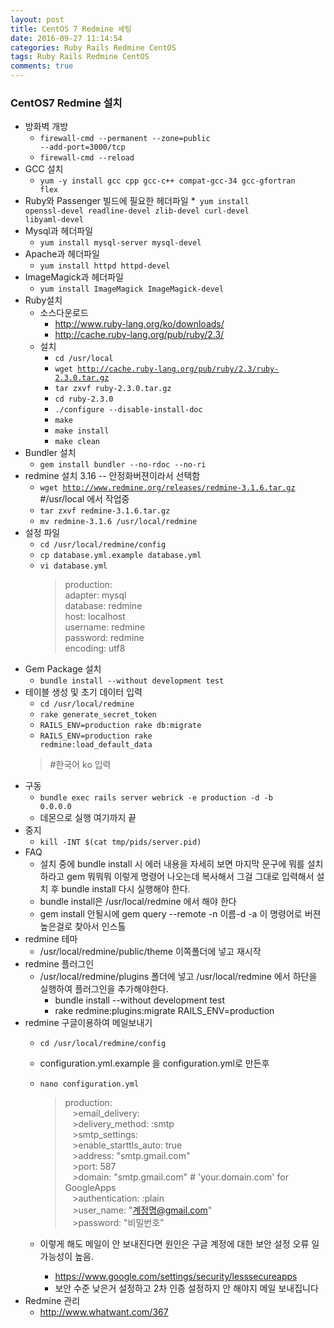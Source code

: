 ```yaml
---
layout: post
title: CentOS 7 Redmine 세팅
date: 2016-09-27 11:14:54
categories: Ruby Rails Redmine CentOS
tags: Ruby Rails Redmine CentOS
comments: true
---
```

### CentOS7 Redmine 설치
* 방화벽 개방
    * ​<code>firewall-cmd --permanent --zone=public --add-port=3000/tcp</code>
    * ​<code>firewall-cmd --reload​</code>
* GCC 설치
    * ​<code>yum -y install gcc cpp gcc-c++ compat-gcc-34 gcc-gfortran flex​</code>
* Ruby와 Passenger 빌드에 필요한 헤더파일
    *​<code> yum install openssl-devel readline-devel zlib-devel curl-devel libyaml-devel​</code>
* Mysql과 헤더파일
    * ​<code>yum install mysql-server mysql-devel</code>
* Apache과 헤더파일
    * ​<code>yum install httpd httpd-devel</code>
* ImageMagick과 헤더파일
    * ​<code>yum install ImageMagick ImageMagick-devel</code>
* Ruby설치
    * 소스다운로드
        * <http://www.ruby-lang.org/ko/downloads/>
        * <http://cache.ruby-lang.org/pub/ruby/2.3/>
    * 설치
        * ​<code>cd /usr/local</code>
        * ​<code>wget http://cache.ruby-lang.org/pub/ruby/2.3/ruby-2.3.0.tar.gz</code>
        * ​<code>tar zxvf ruby-2.3.0.tar.gz</code>
        * ​<code>cd ruby-2.3.0</code>
        * ​<code>./configure --disable-install-doc</code>
        * ​<code>make</code>
        * ​<code>make install</code>
        * ​<code>make clean</code>
* Bundler 설치
    * ​<code>gem install bundler --no-rdoc --no-ri</code>
* redmine 설치 3.16 -- 안정화버젼이라서 선택함
    * ​<code>wget http://www.redmine.org/releases/redmine-3.1.6.tar.gz</code> #/usr/local 에서 작업중
    * ​<code>tar zxvf redmine-3.1.6.tar.gz</code>
    * ​<code>mv redmine-3.1.6 /usr/local/redmine</code>
* 설정 파일
    * ​<code>cd /usr/local/redmine/config</code>
    * ​<code>cp database.yml.example database.yml</code>
    * ​<code>vi database.yml</code>
        >production:  
        >adapter: mysql  
        >database: redmine  
        >host: localhost  
        >username: redmine  
        >password: redmine  
        >encoding: utf8 
* Gem Package 설치
    * ​<code>bundle install --without development test</code>
* 테이블 생성 및 초기 데이터 입력
    * ​<code>cd /usr/local/redmine</code>
    * ​<code>rake generate_secret_token</code>
    * ​<code>RAILS_ENV=production rake db:migrate</code>
    * ​<code>RAILS_ENV=production rake redmine:load_default_data</code>
    >#한국어 ko 입력
* 구동
    * ​<code>bundle exec rails server webrick -e production -d -b 0.0.0.0</code>
    * 데몬으로 실행 여기까지 끝
* 중지
    * ​<code>kill -INT $(cat tmp/pids/server.pid)</code>
* FAQ 
    * 설치 중에 bundle install 시 에러 내용을 자세히 보면 마지막 문구에 뭐를 설치하라고 gem 뭐뭐뭐 이렇게 명령어 나오는데 복사해서 그걸 그대로 입력해서 설치 후 bundle install 다시 실행해야 한다. 
    * bundle install은 /usr/local/redmine 에서 해야 한다
    * gem install 안될시에 gem query --remote -n 이름-d -a 이 명령어로 버젼 높은걸로 찾아서 인스톨
* redmine 테마
    * /usr/local/redmine/public/theme 이쪽폴더에 넣고 재시작
 * redmine 플러그인
    * /usr/local/redmine/plugins 폴더에 넣고 /usr/local/redmine 에서 하단을 실행하여 플러그인을 추가해야한다.
        * bundle install --without development test
        * rake redmine:plugins:migrate RAILS_ENV=production
* redmine 구글이용하여 메일보내기
    * ​<code>cd /usr/local/redmine/config</code>
    * configuration.yml.example 을 configuration.yml로 만든후
    * ​<code>nano configuration.yml</code>
        >production:  
           >email_delivery:  
           >delivery_method: :smtp  
           >smtp_settings:  
           >enable_starttls_auto: true  
           >address: "smtp.gmail.com"  
           >port: 587  
           >domain: "smtp.gmail.com" # 'your.domain.com' for GoogleApps  
           >authentication: :plain  
           >user_name: "계정명@gmail.com"  
           >password: "비밀번호”
    
    * 이렇게 해도 메일이 안 보내진다면 원인은 구글 계정에 대한 보안 설정 오류 일 가능성이 높음.
        * <https://www.google.com/settings/security/lesssecureapps>
        * 보안 수준 낮은거 설정하고 2차 인증 설정하지 안 해야지 메일 보내집니다
* Redmine 관리
    * <http://www.whatwant.com/367>
